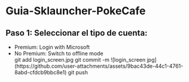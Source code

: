 # Guia-Sklauncher-PokeCafe
<body>
    <main>
        <h2>Paso 1: Seleccionar el tipo de cuenta:</h2>
        <ul>
            <li>Premium: Login with Microsoft</li>
            <li>No Premium: Switch to offline mode</li>
git add login_screen.jpg
git commit -m ![login_screen jpg](https://github.com/user-attachments/assets/9bac43de-44c1-4761-8abd-cfdcb9bbc8e1)
git push
